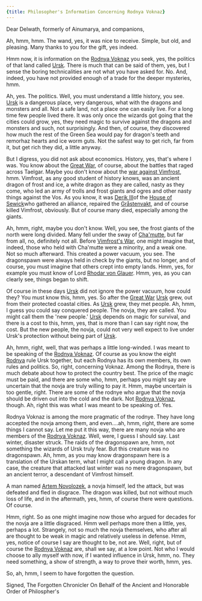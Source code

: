 ```yaml
---
{title: Philosopher's Information Concerning Rodnya Voknaz}
---
```

Dear Delwath, formerly of Ainumarya, and companions, 

Ah, hmm, hmm. The wand, yes, it was nice to receive. Simple, but old, and pleasing. Many thanks to you for the gift, yes indeed.

Hmm now, it is information on the [Rodnya Voknaz](<../../../groups/urskan-magical-organizations/rodnya-voknaz.md>) you seek, yes, the politics of that land called [Ursk](<../../../gazetteer/northern-green-sea/ursk/ursk.md>). There is much that can be said of them, yes, but I sense the boring technicalities are not what you have asked for. No. And, indeed, you have not provided enough of a trade for the deeper mysteries, hmm. 

Ah, yes. The politics. Well, you must understand a little history, you see. [Ursk](<../../../gazetteer/northern-green-sea/ursk/ursk.md>) is a dangerous place, very dangerous, what with the dragons and monsters and all. Not a safe land, not a place one can easily live. For a long time few people lived there. It was only once the wizards got going that the cities could grow, yes, they need magic to survive against the dragons and monsters and such, not surprisingly. And then, of course, they discovered how much the rest of the Green Sea would pay for dragon's teeth and remorhaz hearts and ice worm guts. Not the safest way to get rich, far from it, but get rich they did, a little anyway. 

But I digress, you did not ask about economics. History, yes, that's where I was. You know about the [Great War](<../../../events/1500s/great-war.md>), of course, about the battles that raged across Taelgar. Maybe you don't know about the [war against Vimfrost](<../../../events/1500s/vimfrost-s-war.md>), hmm. Vimfrost, as any good student of history knows, was an ancient dragon of frost and ice, a white dragon as they are called, nasty as they come, who led an army of trolls and frost giants and ogres and other nasty things against the Vos. As you know, it was [Derik III](<../../../people/historical-figures/sembaran-royalty/derik-iii.md>)of the [House of Sewick](<../../../groups/sembaran-noble-houses/house-of-sewick.md>)who gathered an alliance, repaired the [Gråstenvakt](<../../../gazetteer/greater-sembara/vostok/grastenvakt.md>), and of course killed Vimfrost, obviously. But of course many died, especially among the giants.

Ah, hmm, right, maybe you don't know. Well, you see, the frost giants of the north were long divided. Many fell under the sway of [Cha'mutte](<../../../people/extraplanar-powers/cha-mutte.md>), but far from all, no, definitely not all. Before [Vimfrost's War](<../../../events/1500s/vimfrost-s-war.md>), one might imagine that, indeed, those who held with Cha'mutte were a minority, and a weak one. Not so much afterward. This created a power vacuum, you see. The dragonspawn were always held in check by the giants, but no longer, and of course, you must imagine that others crept into empty lands. Hmm, yes, for example you must know of Lord [Rhodar von Glauer](<../../../people/other-nonhumans/rhodar-von-glauer.md>). Hmm, yes, as you can clearly see, things began to shift. 

Of course in these days [Ursk](<../../../gazetteer/northern-green-sea/ursk/ursk.md>) did not ignore the power vacuum, how could they? You must know this, hmm, yes. So after the [Great War](<../../../events/1500s/great-war.md>) [Ursk](<../../../gazetteer/northern-green-sea/ursk/ursk.md>) grew, out from their protected coastal cities. As [Ursk](<../../../gazetteer/northern-green-sea/ursk/ursk.md>) grew, they met people. Ah, hmm, I guess you could say conquered people. The novja, they are called. You might call them the 'new people.' [Ursk](<../../../gazetteer/northern-green-sea/ursk/ursk.md>) depends on magic for survival, and there is a cost to this, hmm, yes, that is more than I can say right now, the cost. But the new people, the novja, could not very well expect to live under Ursk's protection without being part of [Ursk](<../../../gazetteer/northern-green-sea/ursk/ursk.md>). 

Ah, hmm, right, well, that was perhaps a little long-winded. I was meant to be speaking of the [Rodnya Voknaz](<../../../groups/urskan-magical-organizations/rodnya-voknaz.md>). Of course as you know the eight [Rodnya](<../../../groups/urskan-magical-organizations/rodnya.md>) rule Ursk together, but each Rodnya has its own members, its own rules and politics. So, right, concerning Voknaz. Among the Rodnya, there is much debate about how to protect the country best. The price of the magic must be paid, and there are some who, hmm, perhaps you might say are uncertain that the novja are truly willing to pay it. Hmm, maybe uncertain is too gentle, right. There are some of the rodnye who argue that the novja should be driven out into the cold and the dark. Not [Rodnya Voknaz](<../../../groups/urskan-magical-organizations/rodnya-voknaz.md>), though. Ah, right this was what I was meant to be speaking of. Yes.

Rodnya Voknaz is among the more pragmatic of the rodnye. They have long accepted the novja among them, and even....ah, hmm, right, there are some things I cannot say. Let me put it this way, there are many novja who are members of the [Rodnya Voknaz](<../../../groups/urskan-magical-organizations/rodnya-voknaz.md>). Well, were, I guess I should say. Last winter, disaster struck. The raids of the dragonspawn are, hmm, not something the wizards of Ursk truly fear. But this creature was no dragonspawn. Ah, hmm, as you may know dragonspawn here is a translation of the Urskan term, what I might call a young dragon. In any case, the creature that attacked last winter was no mere dragonspawn, but an ancient terror, a descendant of Vimfrost himself. 

A man named [Artem Novolozek](<../../../people/pcs/dunmar-fellowship/guests/artem-novolozek.md>), a novja himself, led the attack, but was defeated and fled in disgrace. The dragon was killed, but not without much loss of life, and in the aftermath, yes, hmm, of course there were questions. Of course. 

Hmm, right. So as one might imagine now those who argued for decades for the novja are a little disgraced. Hmm well perhaps more then a little, yes, perhaps a lot. Strangely, not so much the novja themselves, who after all are thought to be weak in magic and relatively useless in defense. Hmm, yes, notice of course I say are thought to be, not are. Well, right, but of course the [Rodnya Voknaz](<../../../groups/urskan-magical-organizations/rodnya-voknaz.md>) are, shall we say, at a low point. Not who I would choose to ally myself with now, if I wanted influence in Ursk, hmm, no. They need something, a show of strength, a way to prove their worth, hmm, yes. 

So, ah, hmm, I seem to have forgotten the question. 

Signed,
The Forgotten Chronicler
On Behalf of the Ancient and Honorable Order of Philospher's